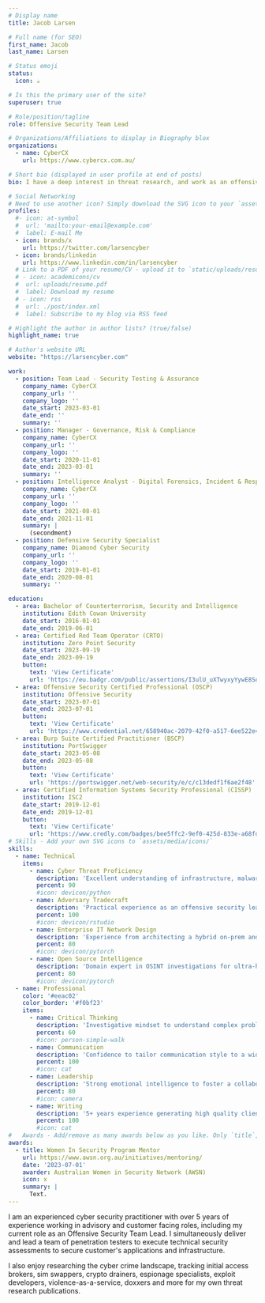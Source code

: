 ```yaml
---
# Display name
title: Jacob Larsen

# Full name (for SEO)
first_name: Jacob
last_name: Larsen

# Status emoji
status:
  icon: ☕

# Is this the primary user of the site?
superuser: true

# Role/position/tagline
role: Offensive Security Team Lead

# Organizations/Affiliations to display in Biography blox
organizations:
  - name: CyberCX
    url: https://www.cybercx.com.au/

# Short bio (displayed in user profile at end of posts)
bio: I have a deep interest in threat research, and work as an offensive security team lead. I have a diverse background in strategic cyber advisory roles. 

# Social Networking
# Need to use another icon? Simply download the SVG icon to your `assets/media/icons/` folder.
profiles:
  #- icon: at-symbol
  #  url: 'mailto:your-email@example.com'
  #  label: E-mail Me
  - icon: brands/x
    url: https://twitter.com/larsencyber
  - icon: brands/linkedin
    url: https://www.linkedin.com/in/larsencyber
  # Link to a PDF of your resume/CV - upload it to `static/uploads/resume.pdf`
  # - icon: academicons/cv
  #  url: uploads/resume.pdf
  #  label: Download my resume
  # - icon: rss
  #  url: ./post/index.xml
  #  label: Subscribe to my blog via RSS feed

# Highlight the author in author lists? (true/false)
highlight_name: true

# Author's website URL
website: "https://larsencyber.com"

work:
  - position: Team Lead - Security Testing & Assurance
    company_name: CyberCX
    company_url: ''
    company_logo: ''
    date_start: 2023-03-01
    date_end: ''
    summary: ''
  - position: Manager - Governance, Risk & Compliance
    company_name: CyberCX
    company_url: ''
    company_logo: ''
    date_start: 2020-11-01
    date_end: 2023-03-01
    summary: ''
  - position: Intelligence Analyst - Digital Forensics, Incident & Response
    company_name: CyberCX
    company_url: ''
    company_logo: ''
    date_start: 2021-08-01
    date_end: 2021-11-01
    summary: |
      (secondment)
  - position: Defensive Security Specialist
    company_name: Diamond Cyber Security
    company_url: ''
    company_logo: ''
    date_start: 2019-01-01
    date_end: 2020-08-01
    summary: ''

education:
  - area: Bachelor of Counterterrorism, Security and Intelligence
    institution: Edith Cowan University
    date_start: 2016-01-01
    date_end: 2019-06-01 
  - area: Certified Red Team Operator (CRTO)
    institution: Zero Point Security
    date_start: 2023-09-19
    date_end: 2023-09-19
    button:
      text: 'View Certificate'
      url: 'https://eu.badgr.com/public/assertions/I3ulU_uXTwyxyYywE8Soew'
  - area: Offensive Security Certified Professional (OSCP)
    institution: Offensive Security
    date_start: 2023-07-01
    date_end: 2023-07-01
    button:
      text: 'View Certificate'
      url: 'https://www.credential.net/658940ac-2079-42f0-a517-6ee522e45da5'
  - area: Burp Suite Certified Practitioner (BSCP)
    institution: PortSwigger
    date_start: 2023-05-08
    date_end: 2023-05-08
    button:
      text: 'View Certificate'
      url: 'https://portswigger.net/web-security/e/c/c13dedf1f6ae2f48'
  - area: Certified Information Systems Security Professional (CISSP)
    institution: ISC2
    date_start: 2019-12-01
    date_end: 2019-12-01
    button:
      text: 'View Certificate'
      url: 'https://www.credly.com/badges/bee5ffc2-9ef0-425d-833e-a68fd4a10d8d/public_url'
# Skills - Add your own SVG icons to `assets/media/icons/`
skills:
  - name: Technical
    items:
      - name: Cyber Threat Proficiency
        description: 'Excellent understanding of infrastructure, malware, execution chains and evasion techniques used by threat actors.'
        percent: 90
        #icon: devicon/python
      - name: Adversary Tradecraft
        description: 'Practical experience as an offensive security lead, exploiting vulnerabilities, performing privilege escalation and lateral movement.'
        percent: 100
        #icon: devicon/rstudio
      - name: Enterprise IT Network Design
        description: 'Experience from architecting a hybrid on-prem and cloud based Defence secure research enclave.'
        percent: 80
        #icon: devicon/pytorch
      - name: Open Source Intelligence
        description: 'Domain expert in OSINT investigations for ultra-high net worth family offices.'
        percent: 80
        #icon: devicon/pytorch
  - name: Professional
    color: '#eeac02'
    color_border: '#f0bf23'
    items:
      - name: Critical Thinking
        description: 'Investigative mindset to understand complex problems, develop intuition and identify out-of-the-box solutions.'
        percent: 60
        #icon: person-simple-walk
      - name: Communication
        description: 'Confidence to tailor communication style to a wide range of stakeholders, from engineers to chief information security officers.'
        percent: 100
        #icon: cat
      - name: Leadership
        description: 'Strong emotional intelligence to foster a collaboratige culture, embracing diversity.'
        percent: 80
        #icon: camera
      - name: Writing
        description: '5+ years experience generating high quality client deliverable for executive and technical audiences.'
        percent: 100
        #icon: cat
#   Awards - Add/remove as many awards below as you like. Only `title`, `awarder`, and `date` are required. Begin multi-line `summary` with YAML's `|` or `|2-` multi-line prefix and indent 2 spaces below.
awards:
  - title: Women In Security Program Mentor
    url: https://www.awsn.org.au/initiatives/mentoring/
    date: '2023-07-01'
    awarder: Australian Women in Security Network (AWSN)
    icon: x
    summary: |
      Text.
---
```

I am an experienced cyber security practitioner with over 5 years of experience working in advisory and customer facing roles, including my current role as an Offensive Security Team Lead. I simultaneously deliver and lead a team of penetration testers to execute technical security assessments to secure customer's applications and infrastructure. 

I also enjoy researching the cyber crime landscape, tracking initial access brokers, sim swappers, crypto drainers, espionage specialists, exploit developers, violence-as-a-service, doxxers and more for my own threat research publications.